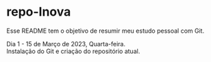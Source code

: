 # repo-Inova
Esse README tem o objetivo de resumir meu estudo pessoal com Git.

Dia 1 - 15 de Março de 2023, Quarta-feira.<br />
Instalação do Git e criação do repositório atual.

